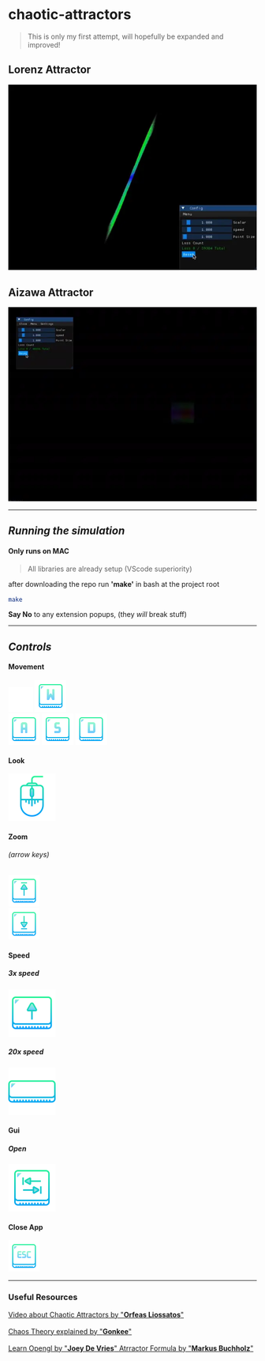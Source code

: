 # chaotic-attractors

> This is only my first attempt, will hopefully be expanded and improved!

## Lorenz Attractor

![Lorenz Attractor](./md/lorenz.webp)

## Aizawa Attractor

![Aizawa Attractor](./md/aizawa.webp)

---

## *Running the simulation*

#### **Only runs on MAC**

> All libraries are already setup (VScode superiority)

after downloading the repo run **'make'** in bash at the project root

``` bash
make
```

**Say No** to any extension popups, (they *will* break stuff) 

---

## *Controls*

#### Movement

<span>
    <span>
        <img src="./md/padding.png"/>
        <img src="./md/controles/w.png" alt="W key" />
    </span>
    <div>
        <img src="./md/controles/a.png" alt="A key" />
        <img src="./md/controles/s.png" alt="S key" />
        <img src="./md/controles/d.png" alt="D key" />
    </div>
<span>


#### Look

<img src="./md/controles/mouse.png" alt="use mouse">

<br/>


#### Zoom
###### (arrow keys)

<img src="./md/controles/arrowup.png" alt="use arrow up">
<br/>
<img src="./md/controles/arrowdown.png" alt="use arrow down">

<br/>


#### Speed

##### 3x speed

<img src="./md/controles/shift.png" alt="use shift">

##### 20x speed

<img src="./md/controles/space.png" alt="use space">

<br/>


#### Gui

##### Open

<img src="./md/controles/tab.png" alt="use tab">

<br/>


#### Close App

<img src="./md/controles/esc.png" alt="use esc">

---

### Useful Resources

<a href="https://www.youtube.com/watch?v=idpOunnpKTo" target="_blank">
    Video about Chaotic Attractors by "<b>Orfeas Liossatos</b>"
</a>

<br/>
<br/>

<a href="https://www.youtube.com/watch?v=uzJXeluCKMs" target="_blank">
    Chaos Theory explained by "<b>Gonkee</b>"
</a>

<br/>
<br/>

<a href="https://learnopengl.com/Introduction" target="_blank">
    Learn Opengl by "<b>Joey De Vries</b>"
</a>

<a href="https://markus-x-buchholz.medium.com/3d-chaotic-attractors-in-c-c8112ac147cc" target="_blank">
    Atrractor Formula by "<b>Markus Buchholz</b>"
</a>